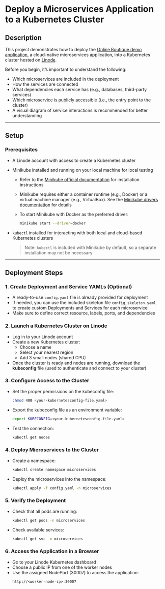 # Deploy a Microservices Application to a Kubernetes Cluster

## Description

This project demonstrates how to deploy the [Online Boutique demo application](https://github.com/GoogleCloudPlatform/microservices-demo), a cloud-native microservices application, into a Kubernetes cluster hosted on [Linode](https://www.linode.com/de/).

Before you begin, it’s important to understand the following:

- Which microservices are included in the deployment  
- How the services are connected  
- What dependencies each service has (e.g., databases, third-party services)  
- Which microservice is publicly accessible (i.e., the entry point to the cluster)  
- A visual diagram of service interactions is recommended for better understanding  

---

## Setup

### Prerequisites

- A Linode account with access to create a Kubernetes cluster  
- Minikube installed and running on your local machine for local testing  
  - Refer to the [Minikube official documentation](https://minikube.sigs.k8s.io/docs/start/) for installation instructions  
  - Minikube requires either a container runtime (e.g., Docker) or a virtual machine manager (e.g., VirtualBox). See the [Minikube drivers documentation](https://minikube.sigs.k8s.io/docs/drivers/) for details  
  - To start Minikube with Docker as the preferred driver:

    ```bash
    minikube start --driver=docker
    ```

- `kubectl` installed for interacting with both local and cloud-based Kubernetes clusters  
  > Note: `kubectl` is included with Minikube by default, so a separate installation may not be necessary  

---

## Deployment Steps

### 1. Create Deployment and Service YAMLs (Optional)

- A ready-to-use `config.yaml` file is already provided for deployment 
- If needed, you can use the included skeleton file `config_skeleton.yaml` to create custom Deployments and Services for each microservice  
- Make sure to define correct resource, labels, ports, and dependencies

### 2. Launch a Kubernetes Cluster on Linode

- Log in to your Linode account  
- Create a new Kubernetes cluster:
  - Choose a name  
  - Select your nearest region  
  - Add 3 small nodes (shared CPU)  
- Once the cluster is ready and nodes are running, download the **kubeconfig** file (used to authenticate and connect to your cluster)

### 3. Configure Access to the Cluster

- Set the proper permissions on the kubeconfig file:

  ```bash
  chmod 400 <your-kubernetesconfig-file.yaml>

- Export the kubeconfig file as an environment variable:
  ```bash
  export KUBECONFIG=<your-kubernetesconfig-file.yaml>
- Test the connection:
  ```bash
  kubectl get nodes
  
### 4. Deploy Microservices to the Cluster

- Create a namespace:
  ```bash
  kubectl create namespace microservices
  
- Deploy the microservices into the namespace:
  ```bash
  kubectl apply -f config.yaml -n microservices

### 5. Verify the Deployment

- Check that all pods are running:
  ```bash
  kubectl get pods -n microservices
  
- Check available services:
  ```bash
  kubectl get svc -n microservices

### 6. Access the Application in a Browser
- Go to your Linode Kubernetes dashboard
- Choose a public IP from one of the worker nodes
- Use the assigned NodePort (30007) to access the application:
  ```ccp
  http://<worker-node-ip>:30007
